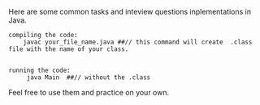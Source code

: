 Here are some common tasks and inteview questions inplementations in Java.

    compiling the code:
        javac your_file_name.java ##// this command will create  .class file with the name of your class. 
    

    running the code:
         java Main  ##// without the .class 
    


Feel free to use them and practice on your own.
